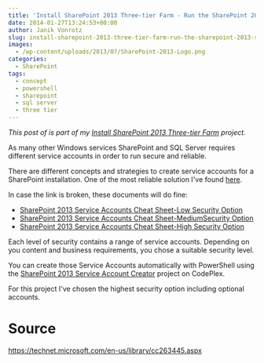 ```yaml
---
title: 'Install SharePoint 2013 Three-tier Farm - Run the SharePoint 2013 Service Account Creator'
date: 2014-01-27T13:24:53+00:00
author: Janik Vonrotz
slug: install-sharepoint-2013-three-tier-farm-run-the-sharepoint-2013-service-account-creator
images:
  - /wp-content/uploads/2013/07/SharePoint-2013-Logo.png
categories:
  - SharePoint
tags:
  - concept
  - powershell
  - sharepoint
  - sql server
  - three tier
---
```

*This post of is part of my [Install SharePoint 2013 Three-tier Farm](https://janikvonrotz.ch/projects/install-sharepoint-2013-three-tier-farm/) project.*

As many other Windows services SharePoint and SQL Server requires different service accounts in order to run secure and reliable.

There are different concepts and strategies to create service accounts for a SharePoint installation. One of the most reliable solution I've found <a href="https://absolute-sharepoint.com/2013/01/sharepoint-2013-service-accounts-best-practices-explained.html">here</a>.

<!--more-->

In case the link is broken, these documents will do fine:

<ul>
    <li><a href="/wp-content/uploads/2014/01/SharePoint-2013-Service-Accounts-Cheat-Sheet-Low-Security-Option.pdf">SharePoint 2013 Service Accounts Cheat Sheet-Low Security Option</a></li>
    <li><a href="/wp-content/uploads/2014/01/SharePoint-2013-Service-Accounts-Cheat-Sheet-MediumSecurity-Option.pdf">SharePoint 2013 Service Accounts Cheat Sheet-MediumSecurity Option</a></li>
    <li><a href="/wp-content/uploads/2014/01/SharePoint-2013-Service-Accounts-Cheat-Sheet-High-Security-Option.pdf">SharePoint 2013 Service Accounts Cheat Sheet-High Security Option</a></li>
</ul>

Each level of security contains a range of service accounts. Depending on you content and business requirements, you chose a suitable security level.

You can create those Service Accounts automatically with PowerShell using the <a href="https://sp2013serviceaccount.codeplex.com/" target="_blank">SharePoint 2013 Service Account Creator</a> project on CodePlex.

For this project I've chosen the highest security option including optional accounts.

<h1>Source</h1>

<a href="https://technet.microsoft.com/en-us/library/cc263445.aspx" target="_blank">https://technet.microsoft.com/en-us/library/cc263445.aspx</a>